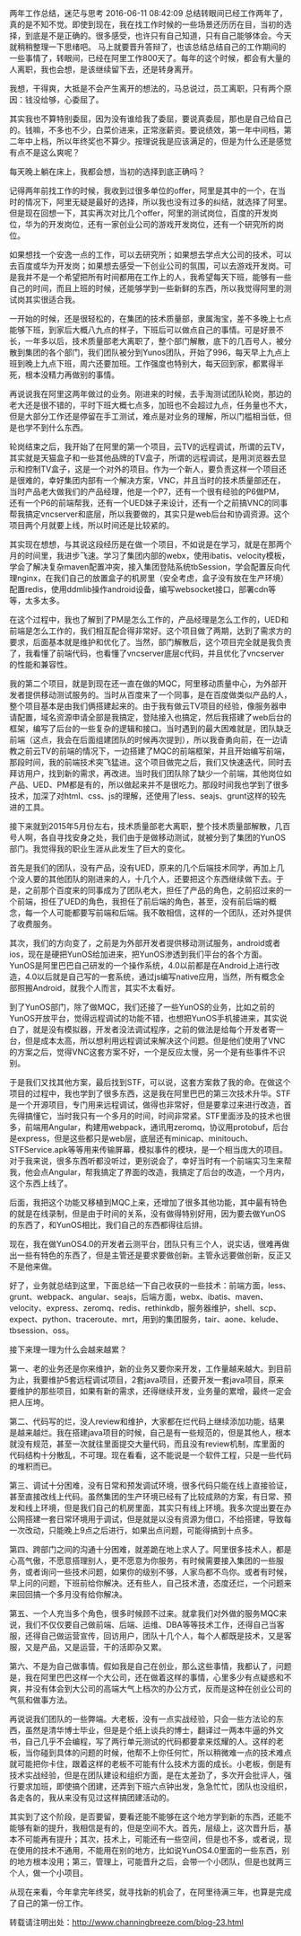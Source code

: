 两年工作总结，迷茫与思考
2016-06-11 08:42:09
总结转眼间已经工作两年了，真的是不知不觉。即使到现在，我在找工作时候的一些场景还历历在目，当初的选择，到底是不是正确的。很多感受，也许只有自己知道，只有自己能够体会。今天就稍稍整理一下思绪吧。
马上就要晋升答辩了，也该总结总结自己的工作期间的一些事情了，转眼间，已经在阿里工作800天了。每年的这个时候，都会有大量的人离职，我也会想，是该继续留下去，还是转身离开。

我想，干得爽，大抵是不会产生离开的想法的，马总说过，员工离职，只有两个原因：钱没给够，心委屈了。

其实我也不算特别委屈，因为没有谁给我了委屈，要说真委屈，那也是自己给自己的。钱嘛，不多也不少，白菜价进来，正常涨薪资。要说绩效，第一年中间档，第二年中上档，所以年终奖也不算少。按理说我是应该满足的，但是为什么还是感觉有点不是这么爽呢？

每天晚上躺在床上，我都会想，当初的选择到底正确吗？

记得两年前找工作的时候，我收到过很多单位的offer，阿里是其中的一个，在当时的情况下，阿里无疑是最好的选择，所以我也没有过多的纠结，就选择了阿里。但是现在回想一下，其实再次对比几个offer，阿里的测试岗位，百度的开发岗位，华为的开发岗位，还有一家创业公司的游戏开发岗位，还有一个研究所的岗位。

如果想找一个安逸一点的工作，可以去研究所；如果想去学点大公司的技术，可以去百度或华为开发岗；如果想去感受一下创业公司的氛围，可以去游戏开发岗。可是我并不是一个希望把所有时间都用在工作上的人，我希望每天下班，能够有一些自己的时间，而且上班的时候，还能够学到一些新鲜的东西，所以我觉得阿里的测试岗其实很适合我。

一开始的时候，还是很轻松的，在集团的技术质量部，隶属淘宝，差不多晚上七点能够下班，到家后大概八九点的样子，下班后可以做点自己的事情。可是好景不长，一年多以后，技术质量部老大离职了，整个部门解散，底下的几百号人，被分散到集团的各个部门，我们团队被分到Yunos团队，开始了996，每天早上九点上班到晚上九点下班，周六还要加班。工作强度也特别大，每天回到家，都累得半死，根本没精力再做别的事情。



再说说我在阿里这两年做过的业务。刚进来的时候，去手淘测试团队轮岗，那边的老大还是很不错的，平时下班大概七点多，加班也不会超过九点，任务量也不大，但是大部分工作还是停留在手工测试，难点是对业务的理解，所以门槛相当低，但是也学不到什么东西。

轮岗结束之后，我开始了在阿里的第一个项目，云TV的远程调试，所谓的云TV，其实就是天猫盒子和一些其他品牌的TV盒子，所谓的远程调试，是用浏览器去显示和控制TV盒子，这是一个对外的项目。作为一个新人，要负责这样一个项目还是很难的，幸好集团内部有一个解决方案，VNC，并且当时的技术质量部还在，当时产品老大做我们的产品经理，他是一个P7，还有一个很有经验的P6做PM，还有一个P6的前端帮我，还有一个UED妹子来设计，还有一个之前搞VNC的同事帮我搞定vncserver和底层，所以我要做的，其实只是web后台和协调资源。这个项目两个月就要上线，所以时间还是比较紧的。

其实现在想想，与其说这段经历是在做一个项目，不如说是在学习，就是在那两个月的时间里，我进步飞速。学习了集团内部的webx，使用ibatis、velocity模板，学会了解决复杂maven配置冲突，接入集团登陆系统tbSession，学会配置反向代理nginx，在我们自己的放置盒子的机房里（安全考虑，盒子没有放在生产环境）配置redis，使用ddmlib操作android设备，编写websocket接口，部署cdn等等，太多太多。

在这个过程中，我也了解到了PM是怎么工作的，产品经理是怎么工作的，UED和前端是怎么工作的，我们相互配合得非常好。这个项目做了两期，达到了需求方的要求，后面基本就是维护和优化了。当然，部门解散后，这个项目完全就是我负责了，我看懂了前端代码，也看懂了vncserver底层c代码，并且优化了vncserver的性能和兼容性。



我的第二个项目，就是到现在还一直在做的MQC，阿里移动质量中心，为外部开发者提供移动测试服务的。当时从百度来了一个同事，是在百度做类似产品的人，整个项目基本是由我们俩搭建起来的。由于我有做云TV项目的经验，像服务器申请配置，域名资源申请全部是我搞定，登陆接入也搞定，然后我搭建了web后台的框架，编写了后台的一些复杂的逻辑和接口。当时遇到的最大困难就是，团队缺乏前端（这点，我会在后面组建团队的时候再次提到），所以我奋勇向前，在一边请教之前云TV的前端的情况下，一边搭建了MQC的前端框架，并且开始编写前端，那段时间，我的前端技术突飞猛进。这个项目做完之后，我们又快速迭代，同时去拜访用户，找到新的需求，再改进。当时我们团队除了缺少一个前端，其他岗位如产品、UED、PM都是有的，所以做起来并不是很吃力。那段时间我也学到了很多技术，加深了对html、css、js的理解，还使用了less、seajs、grunt这样的较先进的工具。



接下来就到2015年5月份左右，技术质量部老大离职，整个技术质量部解散，几百号人啊，各自寻找安身之处，我们由于是做移动测试，就被分到了集团的YunOS部门。我觉得我的职业生涯从此发生了巨大的变化。

首先是我们的团队，没有产品，没有UED，原来的几个后端技术同学，再加上几个没人要的其他团队的刚进来的人，十几个人，还要把这个东西继续做下去。于是，之前那个百度来的同事成为了团队老大，担任了产品的角色，之前招过来的一个前端，担任了UED的角色，我担任了前后端的角色，甚至，没有前后端的概念，每一个人可能都要写前端和后端。我不敢相信，这样的一个团队，还对外提供了收费服务。

其次，我们的方向变了，之前是为外部开发者提供移动测试服务，android或者ios，现在是硬把YunOS给加进来，把YunOS渗透到我们平台的各个方面。YunOS是阿里巴巴自己研发的一个操作系统，4.0以前都是在Android上进行改造，4.0以后就是自己写的一套系统，通过js编写native应用，当然，所有概念全部照搬Android，就我个人而言，其实不太看好。

到了YunOS部门，除了做MQC，我们还接了一些YunOS的业务，比如之前的YunOS开放平台，觉得远程调试的功能不错，也想把YunOS手机接进来，其实说白了，就是没有模拟器，开发者没法调试程序，之前的做法是给每个开发者寄一台，但是成本太高，所以想利用远程调试来解决这个问题。但是他们使用了VNC的方案之后，觉得VNC这套方案不好，一个是反应太慢，另一个是有些事件不识别。

于是我们又找其他方案，最后找到STF，可以说，这套方案救了我的命。在做这个项目的过程中，我也学到了很多东西，这是我在阿里巴巴的第三次技术升华。STF是一个开源项目，专门用来远程调试，做得也非常好，但是要拿过来进行改造，首先得搞懂它，当时我只有一个多月的时间，时间非常紧。STF里面涉及的技术也很多，前端用Angular，构建用webpack，通讯用zeromq，协议用protobuf，后台是express，但是这些都只是web层，底层还有minicap、minitouch、STFService.apk等等用来传输屏幕，模拟事件的模块，是一个相当庞大的项目。对于我来说，很多东西听都没听过，更别说会了，幸好当时有一个前端实习生来帮我，他会点Angular，帮我搞定了界面的改造，我搞定了后台的改造，一个月内，这个东西上线了。



后面，我把这个功能又移植到MQC上来，还增加了很多其他功能，其中最有特色的就是在线录制，但是由于时间的关系，没有做得特别好用，因为要去做YunOS的东西了，和YunOS相比，我们自己的东西都得往后排。

现在，我在做YunOS4.0的开发者云测平台，团队只有三个人，说实话，很难再做出一些有特色的东西了，但是主管还是要求要做创新。主管永远要做创新，反正又不是他来做。

好了，业务就总结到这里，下面总结一下自己收获的一些技术：前端方面，less、grunt、webpack、angular、seajs，后端方面，webx、ibatis、maven、velocity、express、zeromq、redis、rethinkdb，服务器维护，shell、scp、expect、python、traceroute、mrt，用到的集团服务，tair、aone、kelude、tbsession、oss。

接下来理一理为什么会越来越累？

第一、老的业务还是你来维护，新的业务又要你来开发，工作量越来越大。到目前为止，我要维护5套远程调试项目，2套java项目，还要开发一套java项目，原来要维护的那些项目，如果有新的需求，还得继续开发，业务量的累增，最终一定会把人压垮。

第二、代码写的烂，没人review和维护，大家都在烂代码上继续添加功能，结果是越来越烂。我在搭建java项目的时候，自己是有一些规范的，但是其他人，根本就没有规范，甚至一次就往里面提交大量代码，而且没有review机制，库里面的代码结构十分散乱，不可理。现在看看，这不能说是一个软件工程，只是一些代码的堆积而已。

第三、调试十分困难，没有日常和预发调试环境，很多代码只能在线上直接验证，甚至直接改线上代码。虽然集团的生产环境已经有了比较成熟的方案，有日常、预发和线上环境，但是我们自己的机房里面，其实只有线上环境。我多次提出要在办公网搭建一套日常环境用于调试，但是就是以没有资源为借口，不给搭建，导致每一次改动，只能晚上9点之后进行，如果出点问题，可能得搞到十点多。

第四、跨部门之间的沟通十分困难，就差跪在地上求人了。阿里很多技术人，都是心高气傲，不愿意搭理别人，更不愿意为你服务，有时候需要接入集团的一些服务，或者询问一些技术问题，如果你的级别不够，人家鸟都不鸟你。或者有时候，早上问的问题，下班前给你解决。还有些人，自己技术渣，态度还烂，一个问题来来回回搞一个多月没有给你解决。

第五、一个人充当多个角色，很多时候顾不过来。就拿我们对外做的服务MQC来说，我们不仅仅要自己做前端、后端、运维、DBA等等技术工作，还得自己当客服，还得自己做运营宣传，回访用户，团队十几个人，每个人都既是技术，又是客服，又是产品，又是运营，干的活即杂又累。

第六、不是为自己做事情。假如我是自己在创业，那么这些事情，我都认了，问题是，我在阿里巴巴这样一个大公司，还在做着这样的事情，心里多少有点疑惑和不爽，并没有体会到大公司的高端大气上档次的办公方式，反而是这种在创业公司的气氛和做事方法。

再说说我们团队的一些弊端。大老板，没有一点实战经验，只会一些方法论的东西，虽然是清华博士毕业，但是是个纸上谈兵的博士，翻译过一两本牛逼的外文书，自己几乎不会编程，写了两行单元测试的代码都要拿来炫耀的人。这样的老板，当你碰到具体的问题的时候，他帮不上你任何忙，所以稍微难一点的技术难点就可能把你卡住，跟着这样的老板不可能有什么技术方面的成长。小老板，倒是有技术实战经验，但是在团队建设和组织方面，是在太差劲了，多次开会批评人，强行要求加班，即使搞个团建，还弄到下班六点钟出发，急急忙忙，团队也没组织，各走各的，我从来没有见过这样搞团建活动的。

其实到了这个阶段，是否要留，要看还能不能够在这个地方学到新的东西，还能不能够有新的提升，我相信是有的，但是空间不大。首先，层级上，这次晋升后，基本不可能再有提升；其次，技术上，可能还有一些空间，但是也不多，或者说，现在使用的技术不通用，不能用在别的地方，比如说YunOS4.0里面的一些东西，别的地方根本没用；第三，管理上，可能晋升之后，会带一个小团队，但是也就两三个人，做一个小项目。

从现在来看，今年拿完年终奖，就寻找新的机会了，在阿里待满三年，也算是完成了自己的第一份工作。

转载请注明出处：http://www.channingbreeze.com/blog-23.html